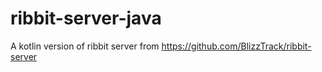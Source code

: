 # ribbit-server-java
A kotlin version of ribbit server from https://github.com/BlizzTrack/ribbit-server
